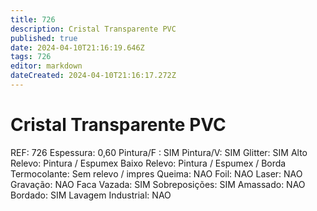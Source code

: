 ```yaml
---
title: 726
description: Cristal Transparente PVC
published: true
date: 2024-04-10T21:16:19.646Z
tags: 726
editor: markdown
dateCreated: 2024-04-10T21:16:17.272Z
---
```


# Cristal Transparente PVC

REF: 726
Espessura: 0,60
Pintura/F : SIM
Pintura/V: SIM
Glitter: SIM
Alto Relevo: Pintura / Espumex
Baixo Relevo: Pintura / Espumex / Borda
Termocolante: Sem relevo / impres
Queima: NAO
Foil: NAO
Laser: NAO
Gravação: NAO
Faca Vazada: SIM
Sobreposições: SIM
Amassado: NAO
Bordado: SIM
Lavagem Industrial: NAO
